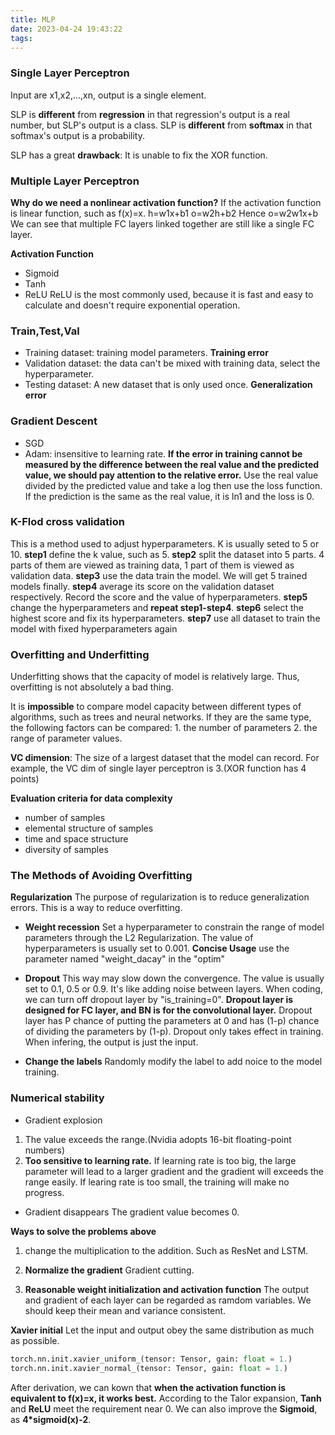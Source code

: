 ```yaml
---
title: MLP
date: 2023-04-24 19:43:22
tags:
---
```


### Single Layer Perceptron
Input are x1,x2,...,xn, output is a single element.

SLP is **different** from **regression** in that regression's output is a real number, but SLP's output is a class.
SLP is **different** from **softmax** in that softmax's output is a probability.

SLP has a great **drawback**: It is unable to fix the XOR function.

### Multiple Layer Perceptron

**Why do we need a nonlinear activation function?**
If the activation function is linear function, such as f(x)=x.
h=w1x+b1
o=w2h+b2
Hence o=w2w1x+b
We can see that multiple FC layers linked together are still like a single FC layer.

**Activation Function**
- Sigmoid
- Tanh
- ReLU
ReLU is the most commonly used, because it is fast and easy to calculate and doesn't require exponential operation.

### Train,Test,Val
- Training dataset: training model parameters. **Training error**
- Validation dataset: the data can't be mixed with training data, select the hyperparameter.
- Testing dataset: A new dataset that is only used once. **Generalization error**

### Gradient Descent
- SGD
- Adam: insensitive to learning rate.
**If the error in training cannot be measured by the difference between the real value and the predicted value, we should pay attention to the relative error.**
Use the real value divided by the predicted value and take a log then use the loss function. If the prediction is the same as the real value, it is ln1 and the loss is 0.

### K-Flod cross validation
This is a method used to adjust hyperparameters. K is usually seted to 5 or 10.
**step1** define the k value, such as 5.
**step2** split the dataset into 5 parts. 4 parts of them are viewed as training data, 1 part of them is viewed as validation data.
**step3** use the data train the model. We will get 5 trained models finally.
**step4** average its score on the validation dataset respectively. Record the score and the value of hyperparameters.
**step5** change the hyperparameters and **repeat step1-step4**.
**step6** select the highest score and fix its hyperparameters.
**step7** use all dataset to train the model with fixed hyperparameters again

### Overfitting and Underfitting
Underfitting shows that the capacity of model is relatively large. Thus, overfitting is not absolutely a bad thing.

It is **impossible** to compare model capacity between different types of algorithms, such as trees and neural networks. If they are the same type, the following factors can be compared: 1. the number of parameters 2. the range of parameter values. 

**VC dimension**: The size of a largest dataset that the model can record. For example, the VC dim of single layer perceptron is 3.(XOR function has 4 points)

**Evaluation criteria for data complexity**
- number of samples
- elemental structure of samples
- time and space structure
- diversity of samples

### The Methods of Avoiding Overfitting
**Regularization**
The purpose of regularization is to reduce generalization errors. This is a way to reduce overfitting.

- **Weight recession**
Set a hyperparameter to constrain the range of model parameters through the L2 Regularization. The value of hyperparameters is usually set to 0.001. 
**Concise Usage** use the parameter named "weight_dacay" in the "optim" 

- **Dropout**
This way may slow down the convergence. The value is usually set to 0.1, 0.5 or 0.9. It's like adding noise between layers. When coding, we can turn off dropout layer by "is_training=0".
**Dropout layer is designed for FC layer, and BN is for the convolutional layer.**
Dropout layer has P chance of putting the parameters at 0 and has (1-p) chance of dividing the parameters by (1-p).
Dropout only takes effect in training. When infering, the output is just the input.

- **Change the labels**
Randomly modify the label to add noice to the model training.

### Numerical stability
- Gradient explosion
1. The value exceeds the range.(Nvidia adopts 16-bit floating-point numbers)
2. **Too sensitive to learning rate.** If learning rate is too big, the large parameter will lead to a larger gradient and the gradient will exceeds the range easily. If learing rate is too small, the training will make no progress.

- Gradient disappears
The gradient value becomes 0.

**Ways to solve the problems above**
1. change the multiplication to the addition. Such as ResNet and LSTM.

2. **Normalize the gradient** Gradient cutting.

3. **Reasonable weight initialization and activation function**
The output and gradient of each layer can be regarded as ramdom variables. We should keep their mean and variance consistent.

**Xavier initial**
Let the input and output obey the same distribution as much as possible.
```python
torch.nn.init.xavier_uniform_(tensor: Tensor, gain: float = 1.)
torch.nn.init.xavier_normal_(tensor: Tensor, gain: float = 1.)
```

After derivation, we can kown that **when the activation function is equivalent to f(x)=x, it works best.**
According to the Talor expansion, **Tanh** and **ReLU** meet the requirement near 0. We can also improve the **Sigmoid**, as **4*sigmoid(x)-2**.

